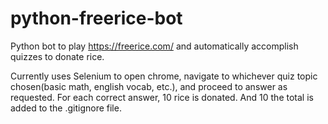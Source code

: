 # python-freerice-bot
Python bot to play https://freerice.com/ and automatically accomplish quizzes to donate rice.

Currently uses Selenium to open chrome, navigate to whichever quiz topic chosen(basic math, english vocab, etc.), and proceed to answer as requested.
For each correct answer, 10 rice is donated. And 10 the total is added to the .gitignore file.
